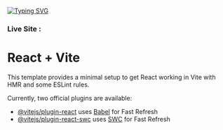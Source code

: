 [![Typing SVG](https://readme-typing-svg.herokuapp.com?font=Fira+Code&weight=500&size=33&pause=1000&color=FFAF00&width=435&lines=Radiate+Beauty;Create+your+task+today!;React+Application)](https://git.io/typing-svg)

<h3> Live Site :  </h3>

# React + Vite

This template provides a minimal setup to get React working in Vite with HMR and some ESLint rules.

Currently, two official plugins are available:

- [@vitejs/plugin-react](https://github.com/vitejs/vite-plugin-react/blob/main/packages/plugin-react/README.md) uses [Babel](https://babeljs.io/) for Fast Refresh
- [@vitejs/plugin-react-swc](https://github.com/vitejs/vite-plugin-react-swc) uses [SWC](https://swc.rs/) for Fast Refresh
